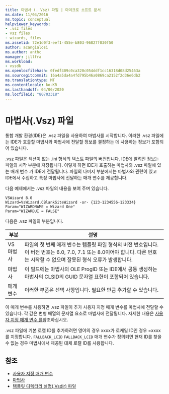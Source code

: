 ```yaml
---
title: 마법사 (. Vsz) 파일 | 마이크로 소프트 문서
ms.date: 11/04/2016
ms.topic: conceptual
helpviewer_keywords:
- .vsz files
- vsz files
- wizards, files
ms.assetid: 72e1d0f3-eef1-455e-b803-96827f030f50
author: acangialosi
ms.author: anthc
manager: jillfra
ms.workload:
- vssdk
ms.openlocfilehash: 0fedf409c0ca320c054ddf1cc16318d08d25463a
ms.sourcegitcommit: 16a4a5da4a4fd795b46a0869ca2152f2d36e6db2
ms.translationtype: MT
ms.contentlocale: ko-KR
ms.lasthandoff: 04/06/2020
ms.locfileid: "80703318"
---
```

# <a name="wizard-vsz-file"></a>마법사(.Vsz) 파일

통합 개발 환경(IDE)은 .vsz 파일을 사용하여 마법사를 시작합니다. 이러한 .vsz 파일에는 IDE가 호출할 마법사와 마법사에 전달할 정보를 결정하는 데 사용하는 정보가 포함되어 있습니다.

.vsz 파일은 섹션이 없는 .ini 형식의 텍스트 파일의 버전입니다. IDE에 알려진 정보는 파일의 시작 부분에 저장됩니다. 이렇게 하면 IDE가 호출하는 마법사와 .vsz 파일에 있는 매개 변수 가 IDE에 전달됩니다. 파일의 나머지 부분에서는 마법사와 관련이 있고 IDE에서 수집하고 특정 마법사에 전달하는 매개 변수를 제공합니다.

다음 예제에서는 .vsz 파일의 내용을 보여 주며 있습니다.

```
VSWizard 8.0
Wizard=VsWizard.CBlankSiteWizard -or- {123-1234556-123334}
Param="WIZARDNAME = Wizard One"
Param="WIZARDUI = FALSE"
```

다음은 .vsz 파일의 부분입니다.

|부분|설명|
|----------|-----------------|
|VS 마법사|파일의 첫 번째 매개 변수는 템플릿 파일 형식의 버전 번호입니다. 이 버전 번호는 6.0, 7.0, 7.1 또는 8.0이어야 합니다. 다른 번호는 시작할 수 없으며 잘못된 형식 오류가 발생합니다.|
|마법사|이 필드에는 마법사의 OLE ProgID 또는 IDE에서 공동 생성하는 마법사의 CLSID의 GUID 문자열 표현이 포함되어 있습니다.|
|매개 변수|이러한 부품은 선택 사항입니다. 필요한 만큼 추가할 수 있습니다.|

이 매개 변수를 사용하면 .vsz 파일이 추가 사용자 지정 매개 변수를 마법사에 전달할 수 있습니다. 각 값은 변형 배열의 문자열 요소로 마법사에 전달됩니다. 자세한 내용은 [사용자 지정 매개 변수 를](../../extensibility/internals/custom-parameters.md)참조하십시오.

.vsz 파일에 기본 로캘 ID를 추가하려면 영어의 경우 xxxx가 로케일 ID인 경우 =xxxx를 지정합니다. `FALLBACK_LCID` `FALLBACK_LCID` 매개 변수가 정의되면 현재 ID를 찾을 수 없는 경우 마법사에서 제공된 대체 로캘 ID를 사용합니다.

## <a name="see-also"></a>참조

- [사용자 지정 매개 변수](../../extensibility/internals/custom-parameters.md)
- [마법사](../../extensibility/internals/wizards.md)
- [템플릿 디렉터리 설명(.Vsdir) 파일](../../extensibility/internals/template-directory-description-dot-vsdir-files.md)
